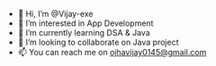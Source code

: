 - 👋 Hi, I’m @Vijay-exe
- 👀 I’m interested in App Development
- 🌱 I’m currently learning DSA & Java
- 💞️ I’m looking to collaborate on Java project
- 📫 You can reach me on ojhavijay0145@gmail.com

<!---
Vijay-exe/Vijay-exe is a ✨ special ✨ repository because its `README.md` (this file) appears on your GitHub profile.
You can click the Preview link to take a look at your changes.
--->
